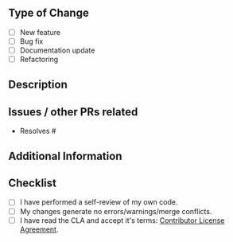 ## Type of Change
- [ ] New feature
- [ ] Bug fix
- [ ] Documentation update
- [ ] Refactoring

## Description
<!--[Provide a detailed explanation of the changes you have made. Include the reasons behind these changes and any relevant context. Link any related issues.]-->

## Issues / other PRs related
<!--[What issue/discussion is related to this PR (if any)]-->
- Resolves #

## Additional Information
<!--[Any additional information that reviewers should be aware of.]-->

## Checklist
- [ ] I have performed a self-review of my own code.
- [ ] My changes generate no errors/warnings/merge conflicts.
- [ ] I have read the CLA and accept it's terms: [Contributor License Agreement](../CLA.md).
